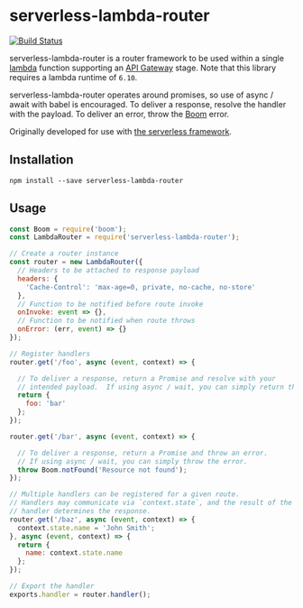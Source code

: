 # serverless-lambda-router

[![Build Status](https://travis-ci.org/swhite24/serverless-lambda-router.svg?branch=master)](https://travis-ci.org/swhite24/serverless-lambda-router)

serverless-lambda-router is a router framework to be used within a single [lambda](https://aws.amazon.com/lambda/) function supporting an [API Gateway](https://aws.amazon.com/api-gateway/) stage. Note that this library requires a lambda runtime of `6.10`.

serverless-lambda-router operates around promises, so use of async / await with babel is encouraged.  To deliver a response, resolve the handler with the payload.  To deliver an error, throw the [Boom](https://github.com/hapijs/boom) error.

Originally developed for use with [the serverless framework](https://serverless.com/).

## Installation

```
npm install --save serverless-lambda-router
```

## Usage

```javascript
const Boom = require('boom');
const LambdaRouter = require('serverless-lambda-router');

// Create a router instance
const router = new LambdaRouter({
  // Headers to be attached to response payload
  headers: {
    'Cache-Control': 'max-age=0, private, no-cache, no-store'
  },
  // Function to be notified before route invoke
  onInvoke: event => {},
  // Function to be notified when route throws
  onError: (err, event) => {}
});

// Register handlers
router.get('/foo', async (event, context) => {

  // To deliver a response, return a Promise and resolve with your
  // intended payload.  If using async / wait, you can simply return the payload.
  return {
    foo: 'bar'
  };
});

router.get('/bar', async (event, context) => {

  // To deliver a response, return a Promise and throw an error.
  // If using async / wait, you can simply throw the error.
  throw Boom.notFound('Resource not found');
});

// Multiple handlers can be registered for a given route.
// Handlers may communicate via `context.state`, and the result of the final
// handler determines the response.
router.get('/baz', async (event, context) => {
  context.state.name = 'John Smith';
}, async (event, context) => {
  return {
    name: context.state.name
  };
});

// Export the handler
exports.handler = router.handler();
```
